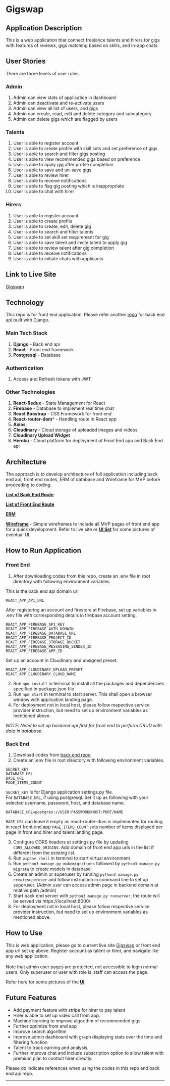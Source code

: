 # Gigswap

## Application Description
This is a web application that connect freelance talents and hirers for gigs with features of reviews, gigs matching based on skills, and in-app chats.


## User Stories
There are three levels of user roles. 

### Admin
1. Admin can view stats of application in dashboard
2. Admin can deactivate and re-activate users
3. Admin can view all list of users, and gigs
4. Admin can create, read, edit and delete category and subcategory
5. Admin can delete gigs which are flagged by users

### Talents
1. User is able to register account
2. User is able to create profile with skill sets and set preference of gigs 
3. User is able to search and filter gigs posting
4. User is able to view recommended gigs based on preference
5. User is able to apply gig after profile completion
6. User is able to save and un-save gigs
7. User is able to review hirer
8. User is able to receive notifications
9. User is able to flag gig posting which is inappropriate 
10. User is able to chat with hirer

### Hirers
1. User is able to register account
2. User is able to create profile
3. User is able to create, edit, delete gig
4. User is able to search and filter talents
5. User is able to set skill set requirement for gig
6. User is able to save talent and invite talent to apply gig
7. User is able to review talent after gig completion
8. User is able to receive notifications
9. User is able to initiate chats with applicants


## Link to Live Site

[Gigswap](https://gigswap-app.herokuapp.com/)


## Technology

This repo is for front end application. Please refer another [repo](https://github.com/jesstoh/gigswap_api) for back end api built with Django.

### Main Tech Stack
1. **Django** - Back end api
2. **React** - Front end framework
3. **Postgresql** - Database

### Authentication
1. Access and Refresh tokens with JWT

### Other Technologies
1. **React-Redux** - State Management for React
2. **Firebase** - Database to implement real time chat 
3. **React Boostrap** - CSS Framework for front end
4. **React-router-dom*** - Handling route in React app
4. **Axios** 
5. **Cloudinary** - Cloud storage of uploaded images and videos
6. **Cloudinary Upload Widget** 
7. **Heroku** - Cloud platform for deployment of Front End app and Back End api


## Architecture
The approach is to develop architecture of full application including back end api, front end routes, ERM of database and Wireframe for MVP before proceeding to coding. 

[**List of Back End Route**](documentation/Gigswap_Back_End_API_Routes.pdf)

[**List of Front End Route**](documentation/Gigswap_Front_End_Routes.pdf)

[**ERM**](documentation/Gigswap_ERM.png) 

[**Wireframe**](documentation/Gigswap_Wireframe.pdf) - Simple wireframes to include all MVP pages of front end app for a quick development. Refer to live site or [**UI Set**](documentation/Gigswap_UI.pdf) for some pictures of eventual UI. 


## How to Run Application

### Front End
1.  After downloading codes from this repo, create an .env file in root directory with following environment variables.

This is the back end api domain url
```
REACT_APP_API_URL
```

After registering an account and firestore at Firebase, set up variables in .env file with corresponding details in firebase account setting.
```
REACT_APP_FIREBASE_API_KEY
REACT_APP_FIREBASE_AUTH_DOMAIN
REACT_APP_FIREBASE_DATABASE_URL
REACT_APP_FIREBASE_PROJECT_ID
REACT_APP_FIREBASE_STORAGE_BUCKET
REACT_APP_FIREBASE_MESSAGING_SENDER_ID
REACT_APP_FIREBASE_APP_ID
```

Set up an account in Cloudinary and unsigned preset.
```
REACT_APP_CLOUDINARY_UPLOAD_PRESET
REACT_APP_CLOUDINARY_CLOUD_NAME
```

2. Run ```npm install``` in terminal to install all the packages and dependencies specified in package.json file
3. Run ```npm start``` in terminal to start server. This shall open a browser window with application landing page.
4. For deployment not in local host, please follow respective service provider instruction, but need to set up environment variables as mentioned above. 


*NOTE: Need to set up backend api first for front end to perform CRUD with data in database.*

### Back End
1. Download codes from [back end repo](https://github.com/jesstoh/gigswap_api).
2. Create an .env file in root directory with following environment variables.


```
SECRET_KEY
DATABASE_URL
BASE_URL
PAGE_ITEMS_COUNT
```
```SECRET_KEY``` is for Django application settings.py file. <br/>
For ```DATABASE_URL```, if using postgresql. Set it up as following with your selected username, password, host, and database name. 
```
DATABASE_URL=postgres://USER:PASSWORD@HOST:PORT/NAME
```
```BASE_URL``` can leave it empty as react-router-dom is implemented for routing in react front end app
```PAGE_ITEMS_COUNT``` sets number of items displayed per page in front end hirer and talent landing page.  


3. Configure CORS headers at settings.py file by updating ```CORS_ALLOWED_ORIGINS```. Add domain of front end app urls in the list if different from the existing list.
4. Run ```pipenv shell``` in terminal to start virtual environment
5. Run ```python3 manage.py makemigrations``` followed by ```python3 manage.py migrate``` to create models in database
6. Create an admin or superuser by running ```python3 manage.py createsuperuser``` and follow instruction in command line to set up superuser. (Admin user can access admin page in backend domain at relative path /admin)
7. Start back end server with ```python3 manage.py runserver```, the route will be served via https://localhost:8000/
8. For deployment not in local host, please follow respective service provider instruction, but need to set up environment variables as mentioned above. 

## How to Use
This is web application, please go to current live site [Gigswap](https://gigswap-app.herokuapp.com/) or front end app url set up above. Register account as talent or hirer, and navigate like any web application. <br/><br/>
Note that admin user pages are protected, not accessible to login normal users. Only superuser or user with role is_staff can access the page. 

Refer here for some pictures of the [**UI**](documentation/Gigswap_ERM.png).

## Future Features 

* Add payment feature with stripe for hirer to pay talent
* Hirer is able to set up video call from app. 
* Machine learning to improve algorithm of recommended gigs
* Further optimize front end app
* Improve search algorithm 
* Improve admin dashboard with graph displaying stats over the time and filtering function
* Talent to track earning and analysis.
* Further improve chat and include subscription option to allow talent with premium plan to contact hirer directly.


Please do indicate references when using the codes in this repo and back end api repo. 

<hr>  

